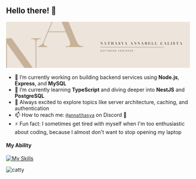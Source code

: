 ## Hello there! 👋

![nathasya](img/github%20pict-1.png)

<!--
**nathasyaAnnabell/nathasyaAnnabell** is a ✨ _special_ ✨ repository because its `README.md` (this file) appears on your GitHub profile.

Here are some ideas to get you started:

- 🔭 I’m currently working on ...
- 🌱 I’m currently learning ...
- 👯 I’m looking to collaborate on ...
- 🤔 I’m looking for help with ...
- 💬 Ask me about ...
- 📫 How to reach me: ...
- 😄 Pronouns: ...
- ⚡ Fun fact: ...
-->

- 🔭 I’m currently working on building backend services using **Node.js**, **Express**, and **MySQL**
- 🌱 I’m currently learning **TypeScript** and diving deeper into **NestJS** and **PostgreSQL**
- 🧠 Always excited to explore topics like server architecture, caching, and authentication
- 📫 How to reach me: [`@annathasya`](https://discord.com/users/1143553277007503412) on Discord 💬
- ⚡ Fun fact: I sometimes get tired with myself when I'm too enthusiastic about coding, because I almost don't want to stop opening my laptop

#### My Ability
[![My Skills](https://skillicons.dev/icons?i=vscode,html,css,javascript,nodejs,express,prisma,postman,mysql,mongo&theme=light&perline=5)](https://skillicons.dev)

![catty](https://media4.giphy.com/media/v1.Y2lkPTc5MGI3NjExajZmY3Q5dGJkeGs4MDl3Z2pzZTRpamtxYjRjeHluZmVhM2p1bDgxaSZlcD12MV9pbnRlcm5hbF9naWZfYnlfaWQmY3Q9Zw/LHZyixOnHwDDy/giphy.gif)
